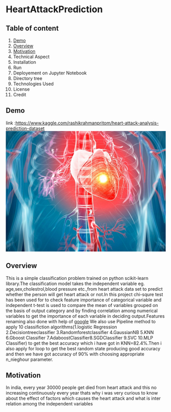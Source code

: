 # HeartAttackPrediction
## Table of content
1. [Demo](https://github.com/NaveenKumarMaurya/HeartAttackPrediction/blob/main/README.md#demo)
2. [Overview](https://github.com/NaveenKumarMaurya/HeartAttackPrediction/blob/main/README.md#overview)
3. [Motivation](https://github.com/NaveenKumarMaurya/HeartAttackPrediction/blob/main/README.md#motivation)
4. Technical Aspect
5. Installation
6. Run
7. Deployement on Jupyter Notebook
8. Directory tree
9. Technologies Used
10. License
11. Credit


## Demo
link :https://www.kaggle.com/rashikrahmanpritom/heart-attack-analysis-prediction-dataset
![](https://github.com/NaveenKumarMaurya/HeartAttackPrediction/blob/main/heart-attack-silent.jpg)

## Overview
This is a simple classification problem trained on python scikit-learn library.The classification model takes 
the independent variable eg. age,sex,cholestrol,blood pressure etc.,from heart attack data set to predict 
whether the person will get heart attack or not.In this project chi-squre test has been used for to check feature importance of categorical variable
and independent t-test is used to compare the mean of variables grouped on the basis of output category and by finding correlation among numerical 
variables to get the importance of each variable in deciding output.Features renaming also done with help of [google](https://archive.ics.uci.edu/ml/datasets/Heart+Disease/)
We also use Pipeline method to apply 10 classifiction algorithms(1.logistic Regression 2.Decisiontreeclassifier 3.Randomforestclassifier 4.GaussianNB 5.KNN 6.Gboost Classifier 7.AdaboostClassifier8.SGDClassifier 9.SVC 10.MLP Classifier) to get the best accuracy which i have got in KNN=82.4%.Then i also apply for loop to get the best random
state producing good accuracy and then we have got accuracy of 90% with choosing appropriate n_nieghour parameter.

## Motivation
In india, every year 30000 people get died from heart attack and this no increasing continuously every year
thats why i was very curious to know about the effect of factors which causes the  heart attack and what is inter relation among  the independent variables


